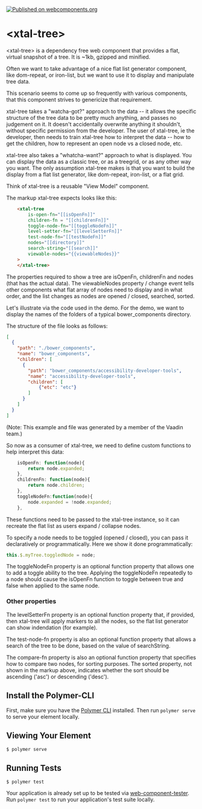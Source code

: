 [![Published on webcomponents.org](https://img.shields.io/badge/webcomponents.org-published-blue.svg)](https://www.webcomponents.org/element/bahrus/xtal-tree)

# \<xtal-tree\>

\<xtal-tree\> is a dependency free web component that provides  a flat, virtual snapshot of a tree.  It is ~1kb, gzipped and minified.

Often we want to take advantage of a nice flat list generator component, like dom-repeat, or iron-list, but we want to use it to display and manipulate tree data.

This scenario seems to come up so frequently with various components, that this component strives to genericize that requirement.

xtal-tree takes a "watcha-got?" approach to the data -- it allows the specific structure of the tree data to be pretty much anything, and passes no judgement on it.   It doesn't accidentally overwrite anything it shouldn't, without specific permission from the developer. The user of xtal-tree, ie the developer, then needs to train xtal-tree how to interpret the data -- how to get the children, how to represent an open node vs a closed node, etc.

xtal-tree also takes a "whatcha-want?" approach to what is displayed.  You can display the data as a classic tree, or as a treegrid, or as any other way you want.  The only assumption xtal-tree makes is that you want to build the display from a flat list generator, like dom-repeat, iron-list, or a flat grid.  

Think of xtal-tree is a reusable "View Model" component.

The markup xtal-tree expects looks like this:

```html
    <xtal-tree 
        is-open-fn="[[isOpenFn]]" 
        children-fn = "[[childrenFn]]" 
        toggle-node-fn="[[toggleNodeFn]]"
        level-setter-fn="[[levelSetterFn]]"
        test-node-fn="[[testNodeFn]]"
        nodes="[[directory]]"
        search-string="[[search]]"
        viewable-nodes="{{viewableNodes}}"
    >
    </xtal-tree>
```

The properties required to show a tree are isOpenFn, childrenFn and nodes (that has the actual data).   The viewableNodes property / change event tells other components what flat array of nodes need to display and in what order, and the list changes as nodes are opened / closed, searched, sorted.

Let's illustrate via the code used in the demo.  For the demo, we want to display the names of the folders of a typical bower_components directory.

The structure of the file looks as follows:

```JSON
[
  {
    "path": "./bower_components",
    "name": "bower_components",
    "children": [
      {
        "path": "bower_components/accessibility-developer-tools",
        "name": "accessibility-developer-tools",
        "children": [
            {"etc": "etc"}
        ]
      }
    ]
  }
]
```

(Note:  This example and file was generated by a member of the Vaadin team.)

So now as a consumer of xtal-tree, we need to define custom functions to help interpret this data:

```JavaScript
    isOpenFn: function(node){
        return node.expanded;
    },
    childrenFn: function(node){
        return node.children;
    },
    toggleNodeFn:function(node){
        node.expanded = !node.expanded;
    },
```

These functions need to be passed to the xtal-tree instance, so it can recreate the flat list as users expand / collapse nodes. 

To specify a node needs to be toggled (opened / closed), you can pass it declaratively or programmatically.  Here we show it done programmatically:

```JavaScript
this.$.myTree.toggledNode = node;   
```

The toggleNodeFn property is an optional function property that allows one to add a toggle ability to the tree.  Applying the toggleNodeFn repeatedly to a node should cause the isOpenFn function to toggle between true and false when applied to the same node. 

### Other properties  

The levelSetterFn property is an optional function property that, if provided, then xtal-tree will apply markers to all the nodes, so the flat list generator can show indendation (for example).

The test-node-fn property is also an optional function property that allows a search of the tree to be done, based on the value of searchString.

The compare-fn property is also an optional function property that specifies how to compare two nodes, for sorting purposes.  The sorted property, not shown in the markup above, indicates whether the sort should be ascending ('asc') or descending ('desc').



## Install the Polymer-CLI

First, make sure you have the [Polymer CLI](https://www.npmjs.com/package/polymer-cli) installed. Then run `polymer serve` to serve your element locally.

## Viewing Your Element

```
$ polymer serve
```

## Running Tests

```
$ polymer test
```

Your application is already set up to be tested via [web-component-tester](https://github.com/Polymer/web-component-tester). Run `polymer test` to run your application's test suite locally.
